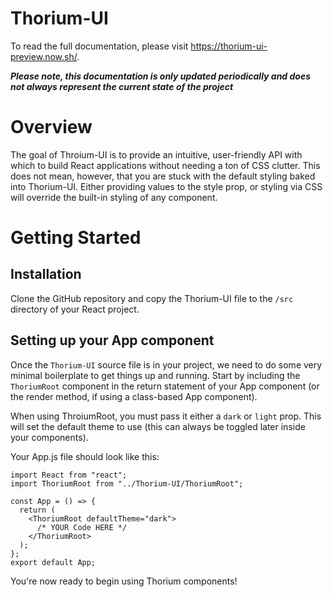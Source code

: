 # Thorium-UI
To read the full documentation, please visit https://thorium-ui-preview.now.sh/.

***Please note, this documentation is only updated periodically and does not always represent the current state of the project***
# Overview
The goal of Throium-UI is to provide an intuitive, user-friendly API with which to build React applications without needing a ton of CSS clutter. This does not mean, however, that you are stuck with the default styling baked into Thorium-UI. Either providing values to the style prop, or styling via CSS will override the built-in styling of any component.

# Getting Started
## Installation
Clone the GitHub repository and copy the Thorium-UI file to the `/src` directory of your React project.

## Setting up your App component
Once the `Thorium-UI` source file is in your project, we need to do some very minimal boilerplate to get things up and running. Start by including the `ThoriumRoot` component in the return statement of your App component (or the render method, if using a class-based App component).

When using ThroiumRoot, you must pass it either a `dark` or `light` prop. This will set the default theme to use (this can always be toggled later inside your components).

Your App.js file should look like this:

```
import React from "react";
import ThoriumRoot from "../Thorium-UI/ThoriumRoot";

const App = () => {
  return (
    <ThoriumRoot defaultTheme="dark">
      /* YOUR Code HERE */
    </ThoriumRoot>
  );
};
export default App;
```

You're now ready to begin using Thorium components!
